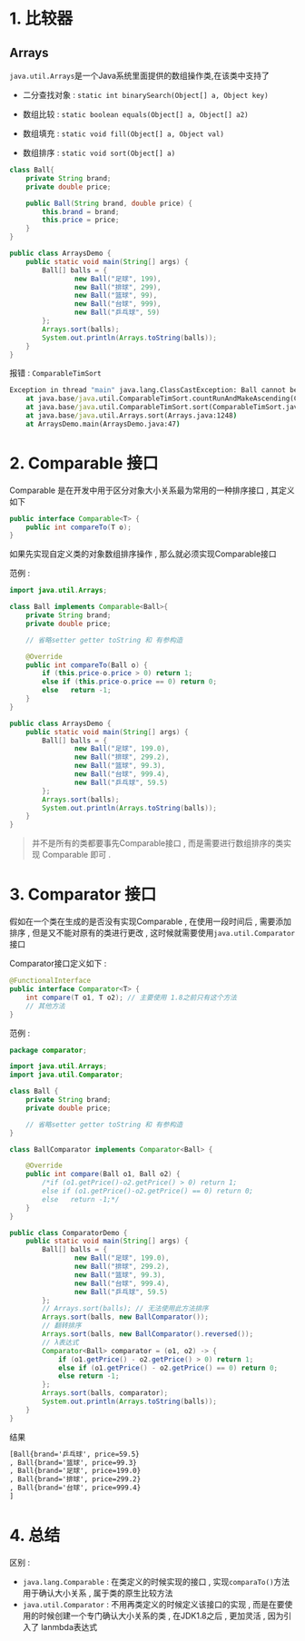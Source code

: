 # 1. 比较器

## Arrays 

`java.util.Arrays`是一个Java系统里面提供的数组操作类,在该类中支持了



- 二分查找对象 : `static int binarySearch(Object[] a, Object key)`

- 数组比较 : `static boolean equals(Object[] a, Object[] a2)`

- 数组填充 : `static void fill(Object[] a, Object val)`

- 数组排序 : `static void sort(Object[] a)`

```java
class Ball{
    private String brand;
    private double price;

    public Ball(String brand, double price) {
        this.brand = brand;
        this.price = price;
    }
}

public class ArraysDemo {
    public static void main(String[] args) {
        Ball[] balls = {
                new Ball("足球", 199),
                new Ball("排球", 299),
                new Ball("篮球", 99),
                new Ball("台球", 999),
                new Ball("乒乓球", 59)
        };
        Arrays.sort(balls);
        System.out.println(Arrays.toString(balls));
    }
}
```

报错 : `ComparableTimSort`

```cmd
Exception in thread "main" java.lang.ClassCastException: Ball cannot be cast to java.base/java.lang.Comparable
	at java.base/java.util.ComparableTimSort.countRunAndMakeAscending(ComparableTimSort.java:320)
	at java.base/java.util.ComparableTimSort.sort(ComparableTimSort.java:188)
	at java.base/java.util.Arrays.sort(Arrays.java:1248)
	at ArraysDemo.main(ArraysDemo.java:47)
```

# 2. Comparable 接口

Comparable 是在开发中用于区分对象大小关系最为常用的一种排序接口 , 其定义如下

```java
public interface Comparable<T> {
    public int compareTo(T o);
}
```

 如果先实现自定义类的对象数组排序操作 , 那么就必须实现Comparable接口

范例 : 

```java
import java.util.Arrays;

class Ball implements Comparable<Ball>{
    private String brand;
    private double price;

    // 省略setter getter toString 和 有参构造

    @Override
    public int compareTo(Ball o) {
        if (this.price-o.price > 0) return 1;
        else if (this.price-o.price == 0) return 0;
        else   return -1;
    }
}
```
```java
public class ArraysDemo {
    public static void main(String[] args) {
        Ball[] balls = {
                new Ball("足球", 199.0),
                new Ball("排球", 299.2),
                new Ball("篮球", 99.3),
                new Ball("台球", 999.4),
                new Ball("乒乓球", 59.5)
        };
        Arrays.sort(balls);
        System.out.println(Arrays.toString(balls));
    }
}
```

> 并不是所有的类都要事先Comparable接口 , 而是需要进行数组排序的类实现 Comparable 即可 .

# 3. Comparator 接口

假如在一个类在生成的是否没有实现Comparable , 在使用一段时间后 , 需要添加排序 , 但是又不能对原有的类进行更改 , 这时候就需要使用`java.util.Comparator`接口

Comparator接口定义如下 :

```java
@FunctionalInterface
public interface Comparator<T> {
    int compare(T o1, T o2); // 主要使用 1.8之前只有这个方法
	// 其他方法
}
```

范例 :

```java
package comparator;

import java.util.Arrays;
import java.util.Comparator;

class Ball {
    private String brand;
    private double price;

    // 省略setter getter toString 和 有参构造
}
```
```java
class BallComparator implements Comparator<Ball> {

    @Override
    public int compare(Ball o1, Ball o2) {
        /*if (o1.getPrice()-o2.getPrice() > 0) return 1;
        else if (o1.getPrice()-o2.getPrice() == 0) return 0;
        else   return -1;*/
    }
}
```
```java
public class ComparatorDemo {
    public static void main(String[] args) {
        Ball[] balls = {
                new Ball("足球", 199.0),
                new Ball("排球", 299.2),
                new Ball("篮球", 99.3),
                new Ball("台球", 999.4),
                new Ball("乒乓球", 59.5)
        };
        // Arrays.sort(balls); // 无法使用此方法排序
        Arrays.sort(balls, new BallComparator());
        // 翻转排序
        Arrays.sort(balls, new BallComparator().reversed());
        // λ表达式
        Comparator<Ball> comparator = (o1, o2) -> {
            if (o1.getPrice() - o2.getPrice() > 0) return 1;
            else if (o1.getPrice() - o2.getPrice() == 0) return 0;
            else return -1;
        };
        Arrays.sort(balls, comparator);
        System.out.println(Arrays.toString(balls));
    }
}
```

结果

```cmd
[Ball{brand='乒乓球', price=59.5}
, Ball{brand='篮球', price=99.3}
, Ball{brand='足球', price=199.0}
, Ball{brand='排球', price=299.2}
, Ball{brand='台球', price=999.4}
]
```

# 4. 总结

区别 : 

- `java.lang.Comparable` : 在类定义的时候实现的接口 , 实现`comparaTo()`方法用于确认大小关系 , 属于类的原生比较方法
- `java.util.Comparator` : 不用再类定义的时候定义该接口的实现 , 而是在要使用的时候创建一个专门确认大小关系的类 , 在JDK1.8之后 , 更加灵活 , 因为引入了 lanmbda表达式